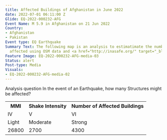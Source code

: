 ```yaml
---
title: Affected Buildings of Afghanistan in June 2022
date: 2022-07-01 06:11:00 Z
Glide: EQ-2022-000232-AFG
Event Name: M 5.9 in Afghanistan on 21 Jun 2022
Country:
- Afghanistan
- Pakistan
Event type: EQ Earthquake
Summary Text: The following map is an analysis to estimatimate the number of structures
  affected using OSM data and <a href="http://inasafe.org/" target="_blank">InaSafe</a>.
Feature Image: EQ-2022-000232-AFG-media-03
Status: alert
Post-type: Media
Visuals:
- EQ-2022-000232-AFG-media-02
---
```


Analysis question
In the event of an Earthquake, how many Structures might be affected?

<table>
  <tr>
    <th>MMI</th>
    <th>Shake Intensity</th>
    <th>Number of Affected Buildings</th>
  </tr>
  <tr>
    <td>IV</td>
    <td>V</td>
    <td>VI</td>
  </tr>
  <tr>
    <td>Light</td>
    <td>Moderate</td>
    <td>Strong</td>
  </tr>
  <tr>
    <td>26800</td>
    <td>2700</td>
    <td>4300</td>
  </tr>
</table>

 <br>

